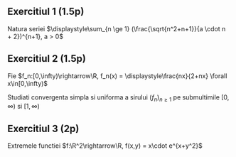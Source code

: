 ## Exercitiul 1 (1.5p)

Natura seriei $\displaystyle\sum_{n \ge 1} (\frac{\sqrt{n^2+n+1}}{a \cdot n + 2})^{n+1}, a > 0$

## Exercitiul 2 (1.5p)

Fie $f_n:[0,\infty)\rightarrow\R, f_n(x) = \displaystyle\frac{nx}{2+nx} \forall x\in[0,\infty)$

Studiati convergenta simpla si uniforma a sirului $(f_n)_{n\ge 1}$ pe submultimile $[0,\infty)$ si $[1,\infty)$

## Exercitiul 3 (2p)

Extremele functiei $f:\R^2\rightarrow\R, f(x,y) = x\cdot e^{x+y^2}$
